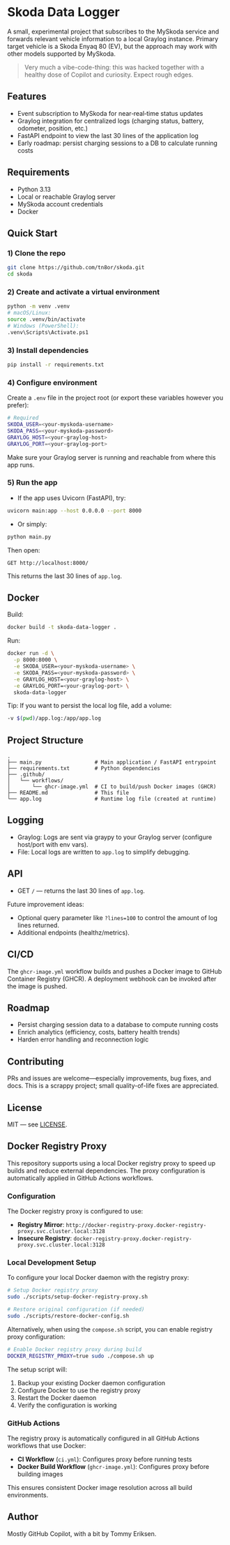 # Skoda Data Logger

A small, experimental project that subscribes to the MySkoda service and forwards relevant vehicle information to a local Graylog instance. Primary target vehicle is a Skoda Enyaq 80 (EV), but the approach may work with other models supported by MySkoda.

> Very much a vibe-code-thing: this was hacked together with a healthy dose of Copilot and curiosity. Expect rough edges.

## Features

- Event subscription to MySkoda for near‑real‑time status updates
- Graylog integration for centralized logs (charging status, battery, odometer, position, etc.)
- FastAPI endpoint to view the last 30 lines of the application log
- Early roadmap: persist charging sessions to a DB to calculate running costs

## Requirements

- Python 3.13
- Local or reachable Graylog server
- MySkoda account credentials
- Docker 

## Quick Start

### 1) Clone the repo
```bash
git clone https://github.com/tn8or/skoda.git
cd skoda
```

### 2) Create and activate a virtual environment
```bash
python -m venv .venv
# macOS/Linux:
source .venv/bin/activate
# Windows (PowerShell):
.venv\Scripts\Activate.ps1
```

### 3) Install dependencies
```bash
pip install -r requirements.txt
```

### 4) Configure environment
Create a `.env` file in the project root (or export these variables however you prefer):

```bash
# Required
SKODA_USER=<your-myskoda-username>
SKODA_PASS=<your-myskoda-password>
GRAYLOG_HOST=<your-graylog-host>
GRAYLOG_PORT=<your-graylog-port>
```

Make sure your Graylog server is running and reachable from where this app runs.

### 5) Run the app

- If the app uses Uvicorn (FastAPI), try:
```bash
uvicorn main:app --host 0.0.0.0 --port 8000
```

- Or simply:
```bash
python main.py
```

Then open:
```
GET http://localhost:8000/
```
This returns the last 30 lines of `app.log`.

## Docker

Build:
```bash
docker build -t skoda-data-logger .
```

Run:
```bash
docker run -d \
  -p 8000:8000 \
  -e SKODA_USER=<your-myskoda-username> \
  -e SKODA_PASS=<your-myskoda-password> \
  -e GRAYLOG_HOST=<your-graylog-host> \
  -e GRAYLOG_PORT=<your-graylog-port> \
  skoda-data-logger
```

Tip: If you want to persist the local log file, add a volume:
```bash
-v $(pwd)/app.log:/app/app.log
```

## Project Structure

```
.
├── main.py                 # Main application / FastAPI entrypoint
├── requirements.txt        # Python dependencies
├── .github/
│   └── workflows/
│       └── ghcr-image.yml  # CI to build/push Docker images (GHCR)
├── README.md               # This file
└── app.log                 # Runtime log file (created at runtime)
```

## Logging

- Graylog: Logs are sent via graypy to your Graylog server (configure host/port with env vars).
- File: Local logs are written to `app.log` to simplify debugging.

## API

- GET `/` — returns the last 30 lines of `app.log`.

Future improvement ideas:
- Optional query parameter like `?lines=100` to control the amount of log lines returned.
- Additional endpoints (healthz/metrics).

## CI/CD

The `ghcr-image.yml` workflow builds and pushes a Docker image to GitHub Container Registry (GHCR). A deployment webhook can be invoked after the image is pushed.

## Roadmap

- Persist charging session data to a database to compute running costs
- Enrich analytics (efficiency, costs, battery health trends)
- Harden error handling and reconnection logic

## Contributing

PRs and issues are welcome—especially improvements, bug fixes, and docs. This is a scrappy project; small quality-of-life fixes are appreciated.

## License

MIT — see [LICENSE](LICENSE).

## Docker Registry Proxy

This repository supports using a local Docker registry proxy to speed up builds and reduce external dependencies. The proxy configuration is automatically applied in GitHub Actions workflows.

### Configuration

The Docker registry proxy is configured to use:
- **Registry Mirror**: `http://docker-registry-proxy.docker-registry-proxy.svc.cluster.local:3128`  
- **Insecure Registry**: `docker-registry-proxy.docker-registry-proxy.svc.cluster.local:3128`

### Local Development Setup

To configure your local Docker daemon with the registry proxy:

```bash
# Setup Docker registry proxy
sudo ./scripts/setup-docker-registry-proxy.sh

# Restore original configuration (if needed)
sudo ./scripts/restore-docker-config.sh
```

Alternatively, when using the `compose.sh` script, you can enable registry proxy configuration:

```bash
# Enable Docker registry proxy during build
DOCKER_REGISTRY_PROXY=true sudo ./compose.sh up
```

The setup script will:
1. Backup your existing Docker daemon configuration
2. Configure Docker to use the registry proxy
3. Restart the Docker daemon
4. Verify the configuration is working

### GitHub Actions

The registry proxy is automatically configured in all GitHub Actions workflows that use Docker:
- **CI Workflow** (`ci.yml`): Configures proxy before running tests
- **Docker Build Workflow** (`ghcr-image.yml`): Configures proxy before building images

This ensures consistent Docker image resolution across all build environments.

## Author

Mostly GitHub Copilot, with a bit by Tommy Eriksen.

